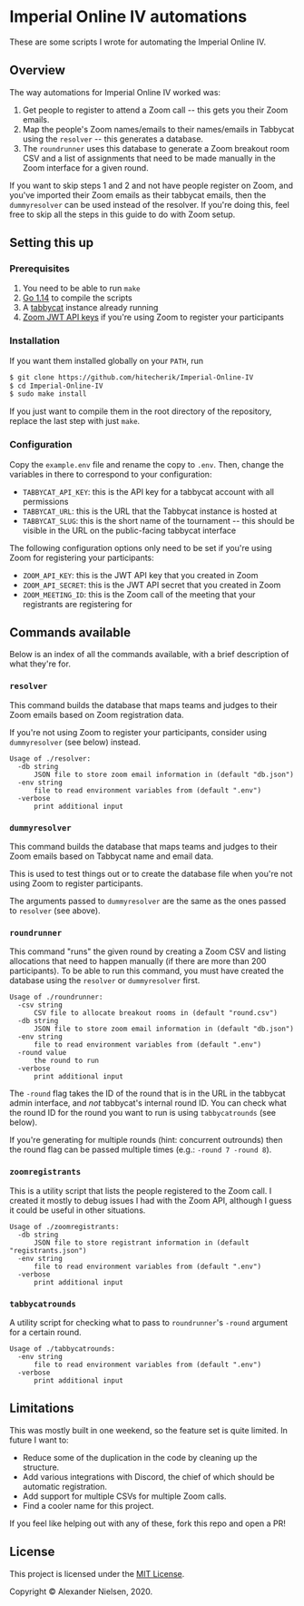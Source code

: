 # Imperial Online IV automations

These are some scripts I wrote for automating the Imperial Online IV.

## Overview

The way automations for Imperial Online IV worked was:

1. Get people to register to attend a Zoom call -- this gets you their Zoom emails.
2. Map the people's Zoom names/emails to their names/emails in Tabbycat using the `resolver` -- this generates a database.
3. The `roundrunner` uses this database to generate a Zoom breakout room CSV and a list of assignments that need to be made manually in the Zoom interface for a given round.

If you want to skip steps 1 and 2 and not have people register on Zoom, and you've imported their Zoom emails as their tabbycat emails, then the `dummyresolver` can be used instead of the resolver. If you're doing this, feel free to skip all the steps in this guide to do with Zoom setup.

## Setting this up

### Prerequisites

1. You need to be able to run `make`
2. [Go 1.14](https://golang.org/dl/) to compile the scripts
3. A [tabbycat](https://github.com/TabbycatDebate/tabbycat) instance already running
4. [Zoom JWT API keys](https://marketplace.zoom.us/docs/guides/build/jwt-app) if you're using Zoom to register your participants

### Installation

If you want them installed globally on your `PATH`, run

```bash
$ git clone https://github.com/hitecherik/Imperial-Online-IV
$ cd Imperial-Online-IV
$ sudo make install
```

If you just want to compile them in the root directory of the repository, replace the last step with just `make`.

### Configuration

Copy the `example.env` file and rename the copy to `.env`. Then, change the variables in there to correspond to your configuration:

- `TABBYCAT_API_KEY`: this is the API key for a tabbycat account with all permissions
- `TABBYCAT_URL`: this is the URL that the Tabbycat instance is hosted at
- `TABBYCAT_SLUG`: this is the short name of the tournament -- this should be visible in the URL on the public-facing tabbycat interface

The following configuration options only need to be set if you're using Zoom for registering your participants:

- `ZOOM_API_KEY`: this is the JWT API key that you created in Zoom
- `ZOOM_API_SECRET`: this is the JWT API secret that you created in Zoom
- `ZOOM_MEETING_ID`: this is the Zoom call of the meeting that your registrants are registering for

## Commands available

Below is an index of all the commands available, with a brief description of what they're for.

### `resolver`

This command builds the database that maps teams and judges to their Zoom emails based on Zoom registration data.

If you're not using Zoom to register your participants, consider using `dummyresolver` (see below) instead.

```
Usage of ./resolver:
  -db string
      JSON file to store zoom email information in (default "db.json")
  -env string
      file to read environment variables from (default ".env")
  -verbose
      print additional input
```

### `dummyresolver`

This command builds the database that maps teams and judges to their Zoom emails based on Tabbycat name and email data.

This is used to test things out or to create the database file when you're not using Zoom to register participants.

The arguments passed to `dummyresolver` are the same as the ones passed to `resolver` (see above).

### `roundrunner`

This command "runs" the given round by creating a Zoom CSV and listing allocations that need to happen manually (if there are more than 200 participants). To be able to run this command, you must have created the database using the `resolver` or `dummyresolver` first.

```
Usage of ./roundrunner:
  -csv string
      CSV file to allocate breakout rooms in (default "round.csv")
  -db string
      JSON file to store zoom email information in (default "db.json")
  -env string
      file to read environment variables from (default ".env")
  -round value
      the round to run
  -verbose
      print additional input
```

The `-round` flag takes the ID of the round that is in the URL in the tabbycat admin interface, and _not_ tabbycat's internal round ID. You can check what the round ID for the round you want to run is using `tabbycatrounds` (see below).

If you're generating for multiple rounds (hint: concurrent outrounds) then the round flag can be passed multiple times (e.g.: `-round 7 -round 8`).

### `zoomregistrants`

This is a utility script that lists the people registered to the Zoom call. I created it mostly to debug issues I had with the Zoom API, although I guess it could be useful in other situations.

```
Usage of ./zoomregistrants:
  -db string
      JSON file to store registrant information in (default "registrants.json")
  -env string
      file to read environment variables from (default ".env")
  -verbose
      print additional input
```

### `tabbycatrounds`

A utility script for checking what to pass to `roundrunner`'s `-round` argument for a certain round.

```
Usage of ./tabbycatrounds:
  -env string
      file to read environment variables from (default ".env")
  -verbose
      print additional input
```

## Limitations

This was mostly built in one weekend, so the feature set is quite limited. In future I want to:

- Reduce some of the duplication in the code by cleaning up the structure.
- Add various integrations with Discord, the chief of which should be automatic registration.
- Add support for multiple CSVs for multiple Zoom calls.
- Find a cooler name for this project.

If you feel like helping out with any of these, fork this repo and open a PR!

## License

This project is licensed under the [MIT License](LICENSE.txt).

Copyright &copy; Alexander Nielsen, 2020.
